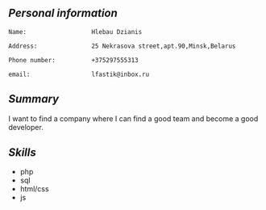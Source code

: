 ## ***Personal information***

    Name:                  Hlebau Dzianis

    Address:               25 Nekrasova street,apt.90,Minsk,Belarus

    Phone number:          +375297555313

    email:                 lfastik@inbox.ru


## ***Summary***

I want to find a company where I can find a good team and become a good developer.

## ***Skills***

* php
* sql
* html/css
* js 

